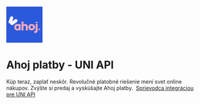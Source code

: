 ![Ahoj platby Logo](https://raw.githubusercontent.com/ahoj-shopping/ahojplatby-magento-2/main/logo.png)
# Ahoj platby - UNI API
Kúp teraz, zaplať neskôr. Revolučné platobné riešenie mení svet online nákupov. Zvýšte si predaj a vyskúšajte Ahoj platby.
​
[Sprievodca integráciou pre UNI API](https://github.com/ahoj-shopping/ahojplatby-uni-api/wiki)
